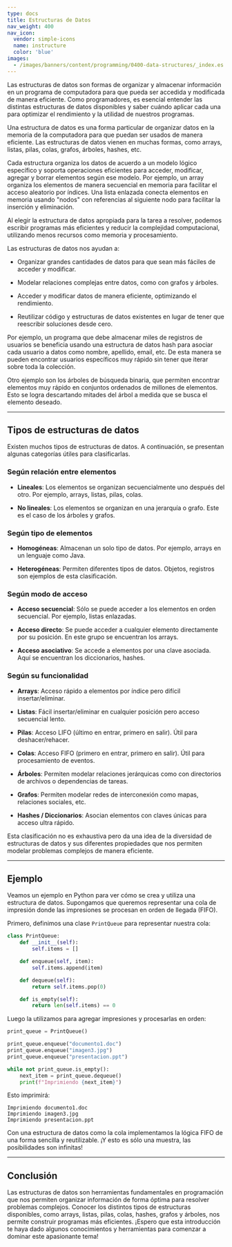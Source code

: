 ```yaml
---
type: docs
title: Estructuras de Datos
nav_weight: 400
nav_icon:
  vendor: simple-icons
  name: instructure
  color: 'blue'
images:
  - /images/banners/content/programming/0400-data-structures/_index.es.png
---
```


Las estructuras de datos son formas de organizar y almacenar información en un programa de computadora para que pueda ser accedida y modificada de manera eficiente. Como programadores, es esencial entender las distintas estructuras de datos disponibles y saber cuándo aplicar cada una para optimizar el rendimiento y la utilidad de nuestros programas.

Una estructura de datos es una forma particular de organizar datos en la memoria de la computadora para que puedan ser usados de manera eficiente. Las estructuras de datos vienen en muchas formas, como arrays, listas, pilas, colas, grafos, árboles, hashes, etc.

Cada estructura organiza los datos de acuerdo a un modelo lógico específico y soporta operaciones eficientes para acceder, modificar, agregar y borrar elementos según ese modelo. Por ejemplo, un array organiza los elementos de manera secuencial en memoria para facilitar el acceso aleatorio por índices. Una lista enlazada conecta elementos en memoria usando "nodos" con referencias al siguiente nodo para facilitar la inserción y eliminación.

Al elegir la estructura de datos apropiada para la tarea a resolver, podemos escribir programas más eficientes y reducir la complejidad computacional, utilizando menos recursos como memoria y procesamiento.

Las estructuras de datos nos ayudan a:

- Organizar grandes cantidades de datos para que sean más fáciles de acceder y modificar.

- Modelar relaciones complejas entre datos, como con grafos y árboles.

- Acceder y modificar datos de manera eficiente, optimizando el rendimiento.

- Reutilizar código y estructuras de datos existentes en lugar de tener que reescribir soluciones desde cero.

Por ejemplo, un programa que debe almacenar miles de registros de usuarios se beneficia usando una estructura de datos hash para asociar cada usuario a datos como nombre, apellido, email, etc. De esta manera se pueden encontrar usuarios específicos muy rápido sin tener que iterar sobre toda la colección.

Otro ejemplo son los árboles de búsqueda binaria, que permiten encontrar elementos muy rápido en conjuntos ordenados de millones de elementos. Esto se logra descartando mitades del árbol a medida que se busca el elemento deseado.

---

## Tipos de estructuras de datos

Existen muchos tipos de estructuras de datos. A continuación, se presentan algunas categorías útiles para clasificarlas.

### Según relación entre elementos

- **Lineales**: Los elementos se organizan secuencialmente uno después del otro. Por ejemplo, arrays, listas, pilas, colas.

- **No lineales**: Los elementos se organizan en una jerarquía o grafo. Este es el caso de los árboles y grafos.

### Según tipo de elementos

- **Homogéneas**: Almacenan un solo tipo de datos. Por ejemplo, arrays en un lenguaje como Java.

- **Heterogéneas**: Permiten diferentes tipos de datos. Objetos, registros son ejemplos de esta clasificación.

### Según modo de acceso

- **Acceso secuencial**: Sólo se puede acceder a los elementos en orden secuencial. Por ejemplo, listas enlazadas.

- **Acceso directo**: Se puede acceder a cualquier elemento directamente por su posición. En este grupo se encuentran los arrays.

- **Acceso asociativo**: Se accede a elementos por una clave asociada. Aquí se encuentran los diccionarios, hashes.

### Según su funcionalidad

- **Arrays**: Acceso rápido a elementos por índice pero difícil insertar/eliminar.

- **Listas**: Fácil insertar/eliminar en cualquier posición pero acceso secuencial lento.

- **Pilas**: Acceso LIFO (último en entrar, primero en salir). Útil para deshacer/rehacer.

- **Colas**: Acceso FIFO (primero en entrar, primero en salir). Útil para procesamiento de eventos.

- **Árboles**: Permiten modelar relaciones jerárquicas como con directorios de archivos o dependencias de tareas.

- **Grafos**: Permiten modelar redes de interconexión como mapas, relaciones sociales, etc.

- **Hashes / Diccionarios**: Asocian elementos con claves únicas para acceso ultra rápido.

Esta clasificación no es exhaustiva pero da una idea de la diversidad de estructuras de datos y sus diferentes propiedades que nos permiten modelar problemas complejos de manera eficiente.

---

## Ejemplo

Veamos un ejemplo en Python para ver cómo se crea y utiliza una estructura de datos. Supongamos que queremos representar una cola de impresión donde las impresiones se procesan en orden de llegada (FIFO).

Primero, definimos una clase `PrintQueue` para representar nuestra cola:

```python
class PrintQueue:
    def __init__(self):
        self.items = []

    def enqueue(self, item):
        self.items.append(item)

    def dequeue(self):
        return self.items.pop(0)

    def is_empty(self):
        return len(self.items) == 0
```

Luego la utilizamos para agregar impresiones y procesarlas en orden:

```python
print_queue = PrintQueue()

print_queue.enqueue("documento1.doc")
print_queue.enqueue("imagen3.jpg")
print_queue.enqueue("presentacion.ppt")

while not print_queue.is_empty():
    next_item = print_queue.dequeue()
    print(f"Imprimiendo {next_item}")
```

Esto imprimirá:

```
Imprimiendo documento1.doc
Imprimiendo imagen3.jpg
Imprimiendo presentacion.ppt
```

Con una estructura de datos como la cola implementamos la lógica FIFO de una forma sencilla y reutilizable. ¡Y esto es sólo una muestra, las posibilidades son infinitas!

---

## Conclusión

Las estructuras de datos son herramientas fundamentales en programación que nos permiten organizar información de forma óptima para resolver problemas complejos. Conocer los distintos tipos de estructuras disponibles, como arrays, listas, pilas, colas, hashes, grafos y árboles, nos permite construir programas más eficientes. ¡Espero que esta introducción te haya dado algunos conocimientos y herramientas para comenzar a dominar este apasionante tema!
